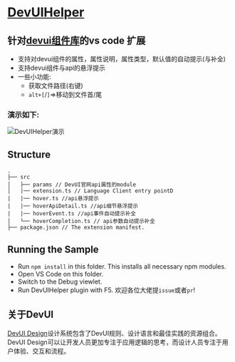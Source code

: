 # [DevUIHelper](https://github.com/istarwyh/DevUIHelper)
## 针对[devui组件库](https://devui.design/components/get-start)的vs code 扩展
- 支持对devui组件的属性，属性说明，属性类型，默认值的自动提示(与补全)
- 支持devui组件与api的悬浮提示
- 一些小功能:
    - 获取文件路径(右键)
    - `alt+[`/`]`=>移动到文件首/尾

### 演示如下:
![DevUIHelper演示](https://gitee.com/istarwyh/images/raw/master/1585274191_20200327095616237_17548.gif)

## Structure

```
.
├── src
│   ├── params // DevUI官网api属性的module
│   |── extension.ts // Language Client entry pointD
|   |── hover.ts //api悬浮提示
|   |── hoverApiDetail.ts //api细节悬浮提示
|   |── hoverEvent.ts //api事件自动提示补全
│   └── hoverCompletion.ts // api参数自动提示补全
├── package.json // The extension manifest.

```

## Running the Sample

- Run `npm install` in this folder. This installs all necessary npm modules.
- Open VS Code on this folder.
- Switch to the Debug viewlet.
- Run DevUIHelper plugin with F5. 
欢迎各位大佬提`issue`或者`pr`!

## 关于DevUI

[DevUI Design](https://devui.design/home)设计系统包含了DevUI规则、设计语言和最佳实践的资源组合。DevUI Design可以让开发人员更加专注于应用逻辑的思考，而设计人员专注于用户体验、交互和流程。